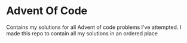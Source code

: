 # Advent Of Code

Contains my solutions for all Advent of code problems I've attempted. I made this repo to contain all my solutions in an ordered place
